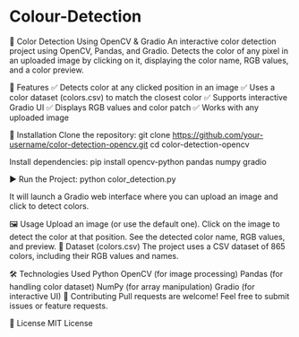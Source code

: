 # Colour-Detection
🎨 Color Detection Using OpenCV & Gradio
An interactive color detection project using OpenCV, Pandas, and Gradio. Detects the color of any pixel in an uploaded image by clicking on it, displaying the color name, RGB values, and a color preview.

🚀 Features
✅ Detects color at any clicked position in an image
✅ Uses a color dataset (colors.csv) to match the closest color
✅ Supports interactive Gradio UI
✅ Displays RGB values and color patch
✅ Works with any uploaded image

📂 Installation
Clone the repository:
git clone https://github.com/your-username/color-detection-opencv.git
cd color-detection-opencv

Install dependencies:
pip install opencv-python pandas numpy gradio

▶️ Run the Project:
python color_detection.py

It will launch a Gradio web interface where you can upload an image and click to detect colors.

🖼️ Usage
Upload an image (or use the default one).
Click on the image to detect the color at that position.
See the detected color name, RGB values, and preview.
📜 Dataset (colors.csv)
The project uses a CSV dataset of 865 colors, including their RGB values and names.

🛠️ Technologies Used
Python
OpenCV (for image processing)
Pandas (for handling color dataset)
NumPy (for array manipulation)
Gradio (for interactive UI)
🤝 Contributing
Pull requests are welcome! Feel free to submit issues or feature requests.

📜 License
MIT License
